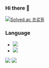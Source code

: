 ### Hi there 👋
[![Solved.ac 프로필](http://mazassumnida.wtf/api/v2/generate_badge?boj=chan120714)](https://solved.ac/chan120714)
### Language
- <img src="https://img.shields.io/badge/Python-3776AB?style=flat-square&logo=Python&logoColor=white"/>
- <img src="https://img.shields.io/badge/C++-00599C?style=flat-square&logo=cplusplus&logoColor=white"/>



<img src="https://github-readme-stats.vercel.app/api/top-langs/?username=chan120714&layout=compact"/>
<img src="https://github-readme-stats.vercel.app/api?username={chan120714}&hide={hidecontents}"/>

